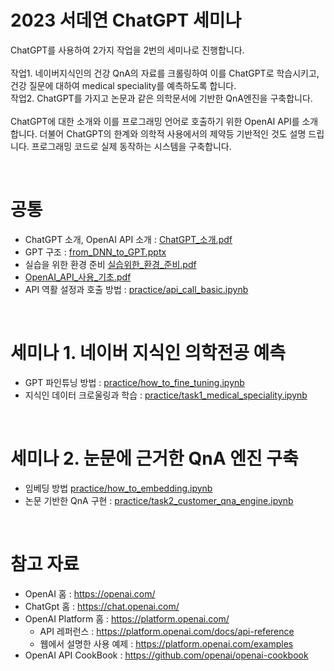 # 2023 서데연 ChatGPT 세미나

ChatGPT를 사용하여 2가지 작업을 2번의 세미나로 진행합니다.<br>
<br>
작업1. 네이버지식인의 건강 QnA의 자료를 크롤링하여 이를 ChatGPT로 학습시키고, 건강 질문에 대하여 medical speciality를 예측하도록 합니다.  <br>
작업2. ChatGPT를 가지고 논문과 같은 의학문서에 기반한 QnA엔진을 구축합니다.  <br>
<br>
ChatGPT에 대한 소개와 이를 프로그래밍 언어로 호출하기 위한 OpenAI API를 소개합니다. 더불어 ChatGPT의 한계와 의학적 사용에서의 제약등 기반적인 것도 설명 드립니다. 프로그래밍 코드로 실제 동작하는 시스템을 구축합니다.

<br>

# 공통
- ChatGPT 소개, OpenAI API 소개 : [ChatGPT_소개.pdf](ChatGPT_소개.pdf)
- GPT 구조 : [from_DNN_to_GPT.pptx](from_DNN_to_GPT.pptx)
- 실습을 위한 환경 준비 [실습위한_환경_준비.pdf](실습위한_환경_준비.pdf)
- [OpenAI_API_사용_기초.pdf](OpenAI_API_사용_기초.pdf)
- API 역활 설정과 호출 방법 : [practice/api_call_basic.ipynb](practice/api_call_basic.ipynb)


<br>

# 세미나 1. 네이버 지식인 의학전공 예측
- GPT 파인튜닝 방법 : [practice/how_to_fine_tuning.ipynb](practice/how_to_fine_tuning.ipynb)
- 지식인 데이터 크로울링과 학습 : [practice/task1_medical_speciality.ipynb](practice/task1_medical_speciality.ipynb)


<br>

# 세미나 2. 눈문에 근거한 QnA 엔진 구축
- 임베딩 방법 [practice/how_to_embedding.ipynb](practice/how_to_embedding.ipynb)
- 논문 기반한 QnA 구현 : [practice/task2_customer_qna_engine.ipynb](practice/task2_customer_qna_engine.ipynb)



<br>

# 참고 자료

- OpenAI 홈 : https://openai.com/
- ChatGpt 홈 : https://chat.openai.com/
- OpenAI Platform 홈 : https://platform.openai.com/
    - API 레퍼런스 : https://platform.openai.com/docs/api-reference
    - 웹에서 설명한 사용 예제 : https://platform.openai.com/examples
- OpenAI API CookBook : https://github.com/openai/openai-cookbook
